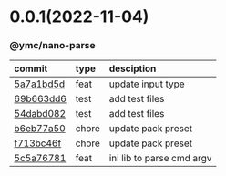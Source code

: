 <a name="0.0.1"></a>
# 0.0.1(2022-11-04)
### @ymc/nano-parse
commit|type|desciption
:----|:----|:----
[5a7a1bd5d](https://github.com/ymc-github/js-idea/commit/c5a7a1bd5d0e09bc3443a5e504b4d3c2d09c59a7)|feat|update input type
[69b663dd6](https://github.com/ymc-github/js-idea/commit/469b663dd6c41f5f2ce7205c5a2a4c6bf42d40b5)|test|add test files
[54dabd082](https://github.com/ymc-github/js-idea/commit/954dabd0826013860fd3c704dc4a71e669481119)|test|add test files
[b6eb77a50](https://github.com/ymc-github/js-idea/commit/5b6eb77a500e53d4c3d4537ed0ae9a7a16b24db9)|chore|update pack preset
[f713bc46f](https://github.com/ymc-github/js-idea/commit/5f713bc46fa68db9cc82fc6165de87196e4a6587)|chore|update pack preset
[5c5a76781](https://github.com/ymc-github/js-idea/commit/a5c5a767812159ed2b521ea1325b6a5070595082)|feat|ini lib to parse cmd argv